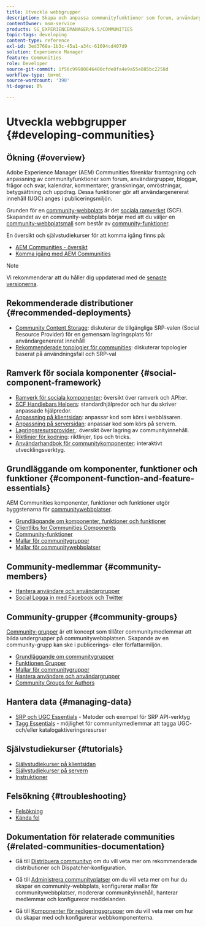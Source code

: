 ```yaml
---
title: Utveckla webbgrupper
description: Skapa och anpassa communityfunktioner som forum, användargrupper med mera.
contentOwner: msm-service
products: SG_EXPERIENCEMANAGER/6.5/COMMUNITIES
topic-tags: developing
content-type: reference
exl-id: 3ed3768a-1b3c-45a1-a34c-61694cd407d9
solution: Experience Manager
feature: Communities
role: Developer
source-git-commit: 1f56c99980846400cfde8fa4e9a55e885bc2258d
workflow-type: tm+mt
source-wordcount: '390'
ht-degree: 0%

---
```


# Utveckla webbgrupper  {#developing-communities}

## Ökning {#overview}

Adobe Experience Manager (AEM) Communities förenklar framtagning och anpassning av communityfunktioner som forum, användargrupper, bloggar, frågor och svar, kalendrar, kommentarer, granskningar, omröstningar, betygsättning och uppdrag. Dessa funktioner gör att användargenererat innehåll (UGC) anges i publiceringsmiljön.

Grunden för en [community-webbplats](overview.md#communitiessites) är det [sociala ramverket](scf.md) (SCF). Skapandet av en community-webbplats börjar med att du väljer en [community-webbplatsmall](sites-console.md) som består av [community-funktioner](functions.md).

En översikt och självstudiekurser för att komma igång finns på:

* [AEM Communities - översikt](overview.md)
* [Komma igång med AEM Communities](getting-started.md)

>[!NOTE]
> 
>Vi rekommenderar att du håller dig uppdaterad med de [senaste versionerna](deploy-communities.md#latest-releases).

## Rekommenderade distributioner {#recommended-deployments}

* [Community Content Storage](working-with-srp.md): diskuterar de tillgängliga SRP-valen (Social Resource Provider) för en gemensam lagringsplats för användargenererat innehåll
* [Rekommenderade topologier för communities](topologies.md): diskuterar topologier baserat på användningsfall och SRP-val

## Ramverk för sociala komponenter {#social-component-framework}

* [Ramverk för sociala komponenter](scf.md): översikt över ramverk och API:er.
* [SCF Handlebars Helpers](handlebars-helpers.md): standardhjälpredor och hur du skriver anpassade hjälpredor.
* [Anpassning på klientsidan](client-customize.md): anpassar kod som körs i webbläsaren.
* [Anpassning på serversidan](server-customize.md): anpassar kod som körs på servern.
* [Lagringsresursprovider &#x200B;](srp.md): översikt över lagring av communityinnehåll.
* [Riktlinjer för kodning](code-guide.md): riktlinjer, tips och tricks.
* [Användarhandbok för communitykomponenter](components-guide.md): interaktivt utvecklingsverktyg.

## Grundläggande om komponenter, funktioner och funktioner {#component-function-and-feature-essentials}

AEM Communities komponenter, funktioner och funktioner utgör byggstenarna för [communitywebbplatser](sites-console.md).

* [Grundläggande om komponenter, funktioner och funktioner](essentials.md)
* [Clientlibs for Communities Components](clientlibs.md)
* [Community-funktioner](functions.md)
* [Mallar för communitygrupper](tools-groups.md)
* [Mallar för communitywebbplatser](sites.md)

## Community-medlemmar {#community-members}

* [Hantera användare och användargrupper](users.md)
* [Social Logga in med Facebook och Twitter](social-login.md)

## Community-grupper {#community-groups}

[Community-grupper](overview.md#communitygroups) är ett koncept som tillåter communitymedlemmar att bilda undergrupper på communitywebbplatsen. Skapande av en community-grupp kan ske i publicerings- eller författarmiljön.

* [Grundläggande om communitygrupper](essentials-groups.md)
* [Funktionen Grupper](functions.md#groups-function)
* [Mallar för communitygrupper](tools-groups.md)
* [Hantera användare och användargrupper](users.md)
* [Community Groups for Authors](creating-groups.md)

## Hantera data {#managing-data}

* [SRP och UGC Essentials](srp-and-ugc.md) - Metoder och exempel för SRP API-verktyg
* [Tagg Essentials](tag.md) - möjlighet för communitymedlemmar att tagga UGC- och/eller katalogaktiveringsresurser

## Självstudiekurser {#tutorials}

* [Självstudiekurser på klientsidan](tutorials.md#client-side-customization)
* [Självstudiekurser på servern](tutorials.md#server-side-customization)
* [Instruktioner](tutorials.md#how-to-instructions)

## Felsökning {#troubleshooting}

* [Felsökning](troubleshooting.md)
* [Kända fel](/help/release-notes/release-notes.md)

## Dokumentation för relaterade communities {#related-communities-documentation}

* Gå till [Distribuera communityn](deploy-communities.md) om du vill veta mer om rekommenderade distributioner och Dispatcher-konfiguration.

* Gå till [Administrera communityplatser](administer-landing.md) om du vill veta mer om hur du skapar en community-webbplats, konfigurerar mallar för communitywebbplatser, modererar communityinnehåll, hanterar medlemmar och konfigurerar meddelanden.

* Gå till [Komponenter för redigeringsgrupper](author-communities.md) om du vill veta mer om hur du skapar med och konfigurerar webbkomponenterna.
